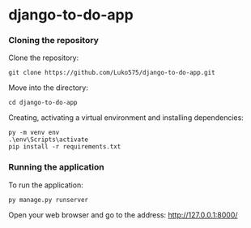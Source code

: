 # django-to-do-app

### Cloning the repository

Clone the repository:
```
git clone https://github.com/Luko575/django-to-do-app.git
```

Move into the directory: 
```
cd django-to-do-app
```

Creating, activating a virtual environment and installing dependencies:
```
py -m venv env
.\env\Scripts\activate
pip install -r requirements.txt
```

### Running the application
To run the application:
```
py manage.py runserver
```

Open your web browser and go to the address: http://127.0.0.1:8000/